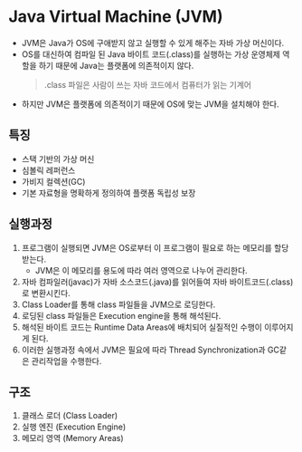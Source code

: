 # Java Virtual Machine (JVM)
- JVM은 Java가 OS에 구애받지 않고 실행할 수 있게 해주는 자바 가상 머신이다.
- OS를 대신하여 컴파일 된 Java 바이트 코드(.class)를 실행하는 가상 운영체제 역할을 하기 때문에 Java는 플랫폼에 의존적이지 않다.
  > .class 파일은 사람이 쓰는 자바 코드에서 컴퓨터가 읽는 기계어
- 하지만 JVM은 플랫폼에 의존적이기 때문에 OS에 맞는 JVM을 설치해야 한다.

## 특징

- 스택 기반의 가상 머신
- 심볼릭 레퍼런스
- 가비지 컬렉션(GC)
- 기본 자료형을 명확하게 정의하여 플랫폼 독립성 보장

## 실행과정

1. 프로그램이 실행되면 JVM은 OS로부터 이 프로그램이 필요로 하는 메모리를 할당받는다.
   - JVM은 이 메모리를 용도에 따라 여러 영역으로 나누어 관리한다.
2. 자바 컴파일러(javac)가 자바 소스코드(.java)를 읽어들여 자바 바이트코드(.class)로 변환시킨다.
3. Class Loader를 통해 class 파일들을 JVM으로 로딩한다.
4. 로딩된 class 파일들은 Execution engine을 통해 해석된다.
5. 해석된 바이트 코드는 Runtime Data Areas에 배치되어 실질적인 수행이 이루어지게 된다.
6. 이러한 실행과정 속에서 JVM은 필요에 따라 Thread Synchronization과 GC같은 관리작업을 수행한다.

## 구조
1. 클래스 로더 (Class Loader)
2. 실행 엔진 (Execution Engine)
3. 메모리 영역 (Memory Areas)